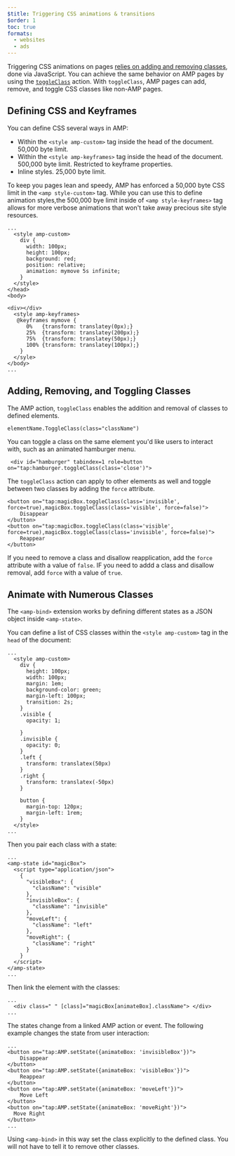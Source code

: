 ```yaml
---
$title: Triggering CSS animations & transitions 
$order: 1
toc: true
formats:
  - websites
  - ads
---
```


Triggering CSS animations on pages [relies on adding and removing classes](https://developer.mozilla.org/en-US/docs/Web/CSS/CSS_Animations/Using_CSS_animations), done via JavaScript. You can achieve the same behavior on AMP pages by using the [`toggleClass`](docs/interaction_dynamic/amp-actions-and-events#*-(all-elements)) action. With `toggleClass`, AMP pages can add, remove, and toggle CSS classes like non-AMP pages. 


## Defining CSS and Keyframes 

You can define CSS several ways in AMP:



*   Within the `<style amp-custom>` tag inside the head of the document. 50,000 byte limit. 
*   Within the `<style amp-keyframes>` tag inside the head of the document. 500,000 byte limit. Restricted to keyframe properties. 
*   Inline styles. 25,000 byte limit. 

To keep you pages lean and speedy, AMP has enforced a 50,000 byte CSS limit in the `<amp style-custom>` tag. While you can use this to define animation styles,the 500,000 bye limit inside of `<amp style-keyframes>` tag allows for more verbose animations that won't take away precious site style resources. 

```
...
  <style amp-custom>
    div {
      width: 100px;
      height: 100px;
      background: red;
      position: relative;
      animation: mymove 5s infinite;
    }
  </style>
</head>
<body>

<div></div>
  <style amp-keyframes>
   @keyframes mymove {
      0%   {transform: translatey(0px);}
      25%  {transform: translatey(200px);}
      75%  {transform: translatey(50px);}
      100% {transform: translatey(100px);}
    }
  </syle>
</body>
...
```

## Adding, Removing, and Toggling Classes 

The AMP action, `toggleClass` enables the addition and removal of classes to defined elements. 

```
elementName.ToggleClass(class="className")
```

You can toggle a class on the same element you'd like users to interact with, such as an animated hamburger menu. 


```
 <div id="hamburger" tabindex=1 role=button on="tap:hamburger.toggleClass(class='close')">

```
The `toggleClass` action can apply to other elements as well and toggle between two classes by adding the `force` attribute. 

```
<button on="tap:magicBox.toggleClass(class='invisible', force=true),magicBox.toggleClass(class='visible', force=false)">
    Disappear 
</button>
<button on="tap:magicBox.toggleClass(class='visible', force=true),magicBox.toggleClass(class='invisible', force=false)">
    Reappear 
</button>
```

If you need to remove a class and disallow reapplication, add the `force` attribute with a value of `false`. IF you need to addd a class and disallow removal, add `force` with a value of `true`.

## Animate with Numerous Classes 

The `<amp-bind>` extension works by defining different states as a JSON object inside `<amp-state>`. 

You can define a list of CSS classes within the `<style amp-custom>` tag in the `head` of the document:

```
...
  <style amp-custom>
    div {
      height: 100px;
      width: 100px;
      margin: 1em;
      background-color: green;
      margin-left: 100px;
      transition: 2s;
    }
    .visible {
      opacity: 1;
      
    }   
    .invisible {
      opacity: 0;
    }
    .left {
      transform: translatex(50px)
    }
    .right {
      transform: translatex(-50px)
    }
 
    button {
      margin-top: 120px;
      margin-left: 1rem;
    }
  </style>
...
```

Then you pair each class with a state:

```
...
<amp-state id="magicBox">
  <script type="application/json">
    {
      "visibleBox": {
        "className": "visible"
      },
      "invisibleBox": {
        "className": "invisible"
      },
      "moveLeft": {
        "className": "left"
      },
      "moveRight": {
        "className": "right"
      }
    }
  </script>
</amp-state>
...
```
Then link the element with the classes:

```
... 
  <div class=" " [class]="magicBox[animateBox].className"> </div>
...
```

The states change from a linked AMP action or event. The following example changes the state from user interaction: 

```
...
<button on="tap:AMP.setState({animateBox: 'invisibleBox'})">
    Disappear 
</button>
<button on="tap:AMP.setState({animateBox: 'visibleBox'})">
    Reappear 
</button>
<button on="tap:AMP.setState({animateBox: 'moveLeft'})">
    Move Left 
</button>
<button on="tap:AMP.setState({animateBox: 'moveRight'})">
  Move Right 
</button>
...
```
 
Using `<amp-bind>` in this way set the class explicitly to the defined class. You will not have to tell it to remove other classes. 

